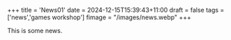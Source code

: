 +++
title = 'News01'
date = 2024-12-15T15:39:43+11:00
draft = false
tags = ['news','games workshop']
fimage = "/images/news.webp"
+++

This is some news.